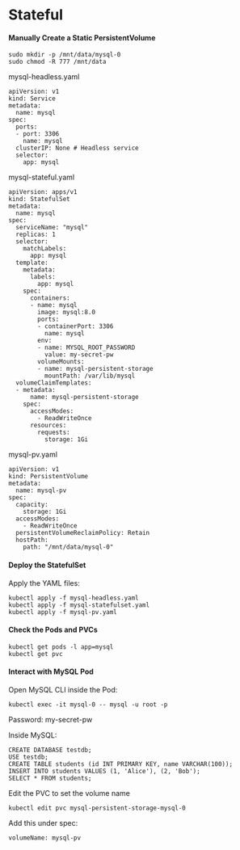 # Stateful

#### Manually Create a Static PersistentVolume

```
sudo mkdir -p /mnt/data/mysql-0
sudo chmod -R 777 /mnt/data
```

mysql-headless.yaml

```
apiVersion: v1
kind: Service
metadata:
  name: mysql
spec:
  ports:
  - port: 3306
    name: mysql
  clusterIP: None # Headless service
  selector:
    app: mysql
```

mysql-stateful.yaml

```
apiVersion: apps/v1
kind: StatefulSet
metadata:
  name: mysql
spec:
  serviceName: "mysql"
  replicas: 1
  selector:
    matchLabels:
      app: mysql
  template:
    metadata:
      labels:
        app: mysql
    spec:
      containers:
      - name: mysql
        image: mysql:8.0
        ports:
        - containerPort: 3306
          name: mysql
        env:
        - name: MYSQL_ROOT_PASSWORD
          value: my-secret-pw
        volumeMounts:
        - name: mysql-persistent-storage
          mountPath: /var/lib/mysql
  volumeClaimTemplates:
  - metadata:
      name: mysql-persistent-storage
    spec:
      accessModes:
        - ReadWriteOnce
      resources:
        requests:
          storage: 1Gi
```

mysql-pv.yaml

```
apiVersion: v1
kind: PersistentVolume
metadata:
  name: mysql-pv
spec:
  capacity:
    storage: 1Gi
  accessModes:
    - ReadWriteOnce
  persistentVolumeReclaimPolicy: Retain
  hostPath:
    path: "/mnt/data/mysql-0"
```


#### Deploy the StatefulSet

Apply the YAML files:

```
kubectl apply -f mysql-headless.yaml
kubectl apply -f mysql-statefulset.yaml
kubectl apply -f mysql-pv.yaml
```

#### Check the Pods and PVCs

```
kubectl get pods -l app=mysql
kubectl get pvc
```

#### Interact with MySQL Pod

Open MySQL CLI inside the Pod:

```
kubectl exec -it mysql-0 -- mysql -u root -p
```

Password: my-secret-pw

Inside MySQL:

```
CREATE DATABASE testdb;
USE testdb;
CREATE TABLE students (id INT PRIMARY KEY, name VARCHAR(100));
INSERT INTO students VALUES (1, 'Alice'), (2, 'Bob');
SELECT * FROM students;
```

Edit the PVC to set the volume name

```
kubectl edit pvc mysql-persistent-storage-mysql-0
```

Add this under spec:

```
volumeName: mysql-pv
```









